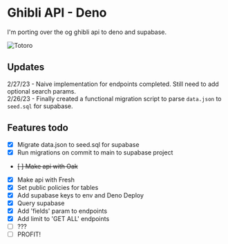 # Ghibli API - Deno

I'm porting over the og ghibli api to deno and supabase.

![Totoro](https://media.giphy.com/media/ASy3PKVFnk7ZK/giphy.gif)

## Updates

2/27/23 - Naive implementation for endpoints completed. Still need to add optional search params.  
2/26/23 - Finally created a functional migration script to parse `data.json` to `seed.sql` for supabase.  

## Features todo

- [x] Migrate data.json to seed.sql for supabase
- [x] Run migrations on commit to main to supabase project
- ~~[ ] Make api with Oak~~
- [x] Make api with Fresh
- [x] Set public policies for tables
- [x] Add supabase keys to env and Deno Deploy
- [x] Query supabase
- [x] Add 'fields' param to endpoints
- [x] Add limit to 'GET ALL' endpoints
- [ ] ???
- [ ] PROFIT!
